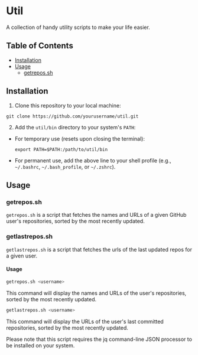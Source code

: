 # Util

A collection of handy utility scripts to make your life easier.

## Table of Contents

- [Installation](#installation)
- [Usage](#usage)
  - [getrepos.sh](#getrepossh)

## Installation

1. Clone this repository to your local machine:

```
git clone https://github.com/yourusername/util.git
```


2. Add the `util/bin` directory to your system's `PATH`:

- For temporary use (resets upon closing the terminal):

  ```
  export PATH=$PATH:/path/to/util/bin
  ```

- For permanent use, add the above line to your shell profile (e.g., `~/.bashrc`, `~/.bash_profile`, or `~/.zshrc`).

## Usage

### getrepos.sh

`getrepos.sh` is a script that fetches the names and URLs of a given GitHub user's repositories, sorted by the most recently updated.

### getlastrepos.sh

`getlastrepos.sh` is a script that fetches the urls of the last updated repos for a given user.

#### Usage

```bash
getrepos.sh <username>
```

This command will display the names and URLs of the user's repositories, sorted by the most recently updated.

```bash
getlastrepos.sh <username>
```

This command will display the URLs of the user's last committed repositories, sorted by the most recently updated.


Please note that this script requires the jq command-line JSON processor to be installed on your system.
